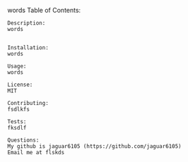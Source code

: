words
    Table of Contents:
    
    Description: 
    words
    

    Installation:
    words

    Usage:
    words

    License: 
    MIT

    Contributing:
    fsdlkfs

    Tests:
    fksdlf

    Questions:
    My github is jaguar6105 (https://github.com/jaguar6105)
    Email me at flskds
    
    
    